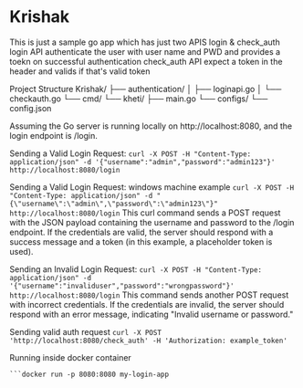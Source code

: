 # Krishak
This is just a sample go app which has just two APIS login & check_auth
login API authenticate the user with user name and PWD and provides a toekn on successful authentication 
check_auth API expect a token in the header and valids if that's valid token

Project Structure
Krishak/
├── authentication/
│   ├── loginapi.go
│   └── checkauth.go
└── cmd/
    └── kheti/
        ├── main.go
        └── configs/
            └── config.json

Assuming the Go server is running locally on http://localhost:8080, and the login endpoint is /login.

Sending a Valid Login Request:
```curl -X POST -H "Content-Type: application/json" -d '{"username":"admin","password":"admin123"}' http://localhost:8080/login```

Sending a Valid Login Request: windows machine example
```curl -X POST -H "Content-Type: application/json" -d "{\"username\":\"admin\",\"password\":\"admin123\"}" http://localhost:8080/login```
This curl command sends a POST request with the JSON payload containing the username and password to the /login endpoint. If the credentials are valid, the server should respond with a success message and a token (in this example, a placeholder token is used).

Sending an Invalid Login Request:
```curl -X POST -H "Content-Type: application/json" -d '{"username":"invaliduser","password":"wrongpassword"}' http://localhost:8080/login```
This command sends another POST request with incorrect credentials. If the credentials are invalid, the server should respond with an error message, indicating "Invalid username or password."

Sending valid auth request
```curl -X POST 'http://localhost:8080/check_auth' -H 'Authorization: example_token'```

Running inside docker container
```docker build -t my-login-app .
```docker run -p 8080:8080 my-login-app

